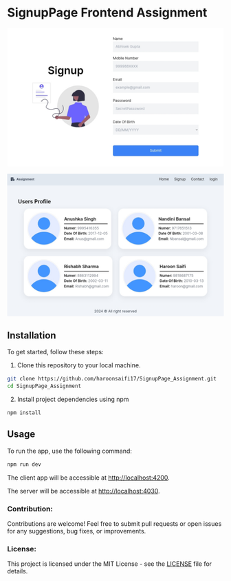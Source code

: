 # SignupPage Frontend Assignment

![Screenshot](screenshots/screenshot1.jpg)

![Screenshot](screenshots/screenshot2.jpg)

## Installation

To get started, follow these steps:

1. Clone this repository to your local machine.

```bash
git clone https://github.com/haroonsaifi17/SignupPage_Assignment.git
cd SignupPage_Assignment
```

2. Install project dependencies using npm

```bash
npm install
```

## Usage

To run the app, use the following command:

```bash
npm run dev
```

The client app will be accessible at [http://localhost:4200](http://localhost:4200).

The server will be accessible at [http://localhost:4030](http://localhost:4030).


### Contribution:

Contributions are welcome! Feel free to submit pull requests or open issues for any suggestions, bug fixes, or improvements.

### License:

This project is licensed under the MIT License - see the [LICENSE](LICENSE) file for details.

